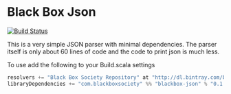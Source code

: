 Black Box Json
==============

[![Build Status](https://travis-ci.org/blackboxsociety/blackbox-json.svg?branch=master)](https://travis-ci.org/blackboxsociety/blackbox-json)

This is a very simple JSON parser with minimal dependencies. The parser itself is
only about 60 lines of code and the code to print json is much less.


To use add the following to your Build.scala settings
```scala
resolvers += "Black Box Society Repository" at "http://dl.bintray.com/blackboxsociety/releases",
libraryDependencies += "com.blackboxsociety" %% "blackbox-json" % "0.1.0",
```
